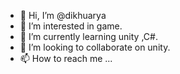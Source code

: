 - 👋 Hi, I’m @dikhuarya
- 👀 I’m interested in  game.
- 🌱 I’m currently learning unity ,C#.
- 💞️ I’m looking to collaborate on unity.
- 📫 How to reach me ...

<!---
dikhuarya/dikhuarya is a ✨ special ✨ repository because its `README.md` (this file) appears on your GitHub profile.
You can click the Preview link to take a look at your changes.
--->
